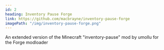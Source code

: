 ```yaml
---
id: 2
heading: Inventory Pause Forge
link: https://github.com/macbrayne/inventory-pause-forge
imagePath: "/img/inventory-pause-forge.png"
---
```

An extended version of the Minecraft "inventory-pause" mod by umollu for the Forge modloader
